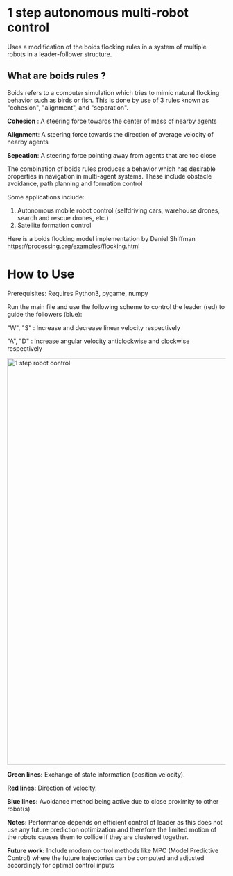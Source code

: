 # 1 step autonomous multi-robot control
Uses a modification of the boids flocking rules in a system of multiple robots in a leader-follower structure. 

## What are boids rules ?
Boids refers to a computer simulation which tries to mimic natural flocking behavior such as birds or fish. This is done by use of 3 rules known as "cohesion", "alignment", and "separation". 

**Cohesion** : A steering force towards the center of mass of nearby agents

**Alignment**: A steering force towards the direction of average velocity of nearby agents

**Sepeation**: A steering force pointing away from agents that are too close

The combination of boids rules produces a behavior which has desirable properties in navigation in multi-agent systems. These include obstacle avoidance, path planning and formation control

Some applications include:
1. Autonomous mobile robot control (selfdriving cars, warehouse drones, search and rescue drones, etc.)
2. Satellite formation control

Here is a boids flocking model implementation by Daniel Shiffman https://processing.org/examples/flocking.html

# How to Use
Prerequisites: Requires Python3, pygame, numpy

Run the main file and use the following scheme to control the leader (red) to guide the followers (blue):

"W", "S" : Increase and decrease linear velocity respectively

"A", "D" : Increase angular velocity anticlockwise and clockwise respectively

<img width="936" alt="1 step robot control" src="https://user-images.githubusercontent.com/95622570/163323944-78a3668d-a629-4f12-b9f6-6da77b48959b.png">

**Green lines:** Exchange of state information (position velocity). 

**Red lines:** Direction of velocity. 

**Blue lines:** Avoidance method being active due to close proximity to other robot(s)

**Notes:** Performance depends on efficient control of leader as this does not use any future prediction optimization and therefore the limited motion of the robots causes them to collide if they are clustered together.

**Future work:** Include modern control methods like MPC (Model Predictive Control) where the future trajectories can be computed and adjusted accordingly for optimal control inputs
